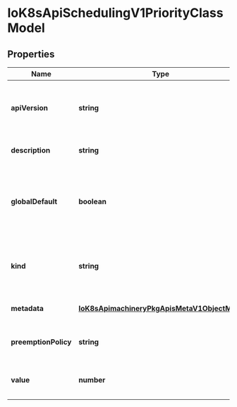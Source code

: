 # IoK8sApiSchedulingV1PriorityClassModel

## Properties

Name | Type | Description | Notes
------------ | ------------- | ------------- | -------------
**apiVersion** | **string** | APIVersion defines the versioned schema of this representation of an object. Servers should convert recognized schemas to the latest internal value, and may reject unrecognized values. More info: https://git.k8s.io/community/contributors/devel/sig-architecture/api-conventions.md#resources | [optional] [default to undefined]
**description** | **string** | description is an arbitrary string that usually provides guidelines on when this priority class should be used. | [optional] [default to undefined]
**globalDefault** | **boolean** | globalDefault specifies whether this PriorityClass should be considered as the default priority for pods that do not have any priority class. Only one PriorityClass can be marked as &#x60;globalDefault&#x60;. However, if more than one PriorityClasses exists with their &#x60;globalDefault&#x60; field set to true, the smallest value of such global default PriorityClasses will be used as the default priority. | [optional] [default to undefined]
**kind** | **string** | Kind is a string value representing the REST resource this object represents. Servers may infer this from the endpoint the client submits requests to. Cannot be updated. In CamelCase. More info: https://git.k8s.io/community/contributors/devel/sig-architecture/api-conventions.md#types-kinds | [optional] [default to undefined]
**metadata** | [**IoK8sApimachineryPkgApisMetaV1ObjectMeta**](IoK8sApimachineryPkgApisMetaV1ObjectMeta.md) |  | [optional] [default to undefined]
**preemptionPolicy** | **string** | preemptionPolicy is the Policy for preempting pods with lower priority. One of Never, PreemptLowerPriority. Defaults to PreemptLowerPriority if unset. | [optional] [default to undefined]
**value** | **number** | value represents the integer value of this priority class. This is the actual priority that pods receive when they have the name of this class in their pod spec. | [default to undefined]


